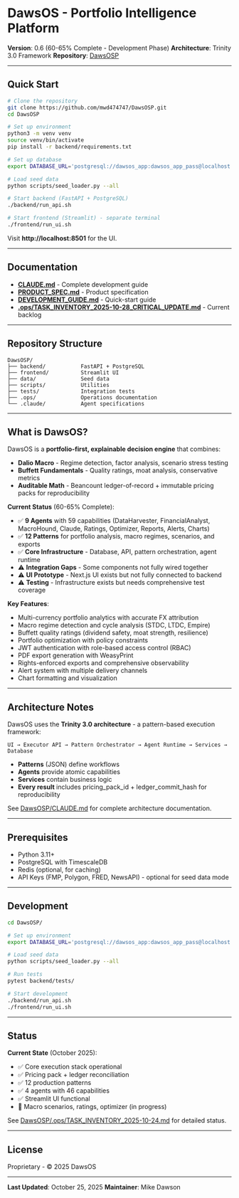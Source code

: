 # DawsOS - Portfolio Intelligence Platform

**Version**: 0.6 (60-65% Complete - Development Phase)
**Architecture**: Trinity 3.0 Framework
**Repository**: [DawsOSP](https://github.com/mwd474747/DawsOSP)

---

## Quick Start

```bash
# Clone the repository
git clone https://github.com/mwd474747/DawsOSP.git
cd DawsOSP

# Set up environment
python3 -m venv venv
source venv/bin/activate
pip install -r backend/requirements.txt

# Set up database
export DATABASE_URL='postgresql://dawsos_app:dawsos_app_pass@localhost:5432/dawsos'

# Load seed data
python scripts/seed_loader.py --all

# Start backend (FastAPI + PostgreSQL)
./backend/run_api.sh

# Start frontend (Streamlit) - separate terminal
./frontend/run_ui.sh
```

Visit **http://localhost:8501** for the UI.

---

## Documentation

- **[CLAUDE.md](CLAUDE.md)** - Complete development guide
- **[PRODUCT_SPEC.md](PRODUCT_SPEC.md)** - Product specification
- **[DEVELOPMENT_GUIDE.md](DEVELOPMENT_GUIDE.md)** - Quick-start guide
- **[.ops/TASK_INVENTORY_2025-10-28_CRITICAL_UPDATE.md](.ops/TASK_INVENTORY_2025-10-28_CRITICAL_UPDATE.md)** - Current backlog

---

## Repository Structure

```
DawsOSP/
├── backend/           FastAPI + PostgreSQL
├── frontend/          Streamlit UI
├── data/              Seed data
├── scripts/           Utilities
├── tests/             Integration tests
├── .ops/              Operations documentation
└── .claude/           Agent specifications
```

---

## What is DawsOS?

DawsOS is a **portfolio-first, explainable decision engine** that combines:

- **Dalio Macro** - Regime detection, factor analysis, scenario stress testing
- **Buffett Fundamentals** - Quality ratings, moat analysis, conservative metrics
- **Auditable Math** - Beancount ledger-of-record + immutable pricing packs for reproducibility

**Current Status** (60-65% Complete):
- ✅ **9 Agents** with 59 capabilities (DataHarvester, FinancialAnalyst, MacroHound, Claude, Ratings, Optimizer, Reports, Alerts, Charts)
- ✅ **12 Patterns** for portfolio analysis, macro regimes, scenarios, and exports
- ✅ **Core Infrastructure** - Database, API, pattern orchestration, agent runtime
- ⚠️ **Integration Gaps** - Some components not fully wired together
- ⚠️ **UI Prototype** - Next.js UI exists but not fully connected to backend
- ⚠️ **Testing** - Infrastructure exists but needs comprehensive test coverage

**Key Features**:
- Multi-currency portfolio analytics with accurate FX attribution
- Macro regime detection and cycle analysis (STDC, LTDC, Empire)
- Buffett quality ratings (dividend safety, moat strength, resilience)
- Portfolio optimization with policy constraints
- JWT authentication with role-based access control (RBAC)
- PDF export generation with WeasyPrint
- Rights-enforced exports and comprehensive observability
- Alert system with multiple delivery channels
- Chart formatting and visualization

---

## Architecture Notes

DawsOS uses the **Trinity 3.0 architecture** - a pattern-based execution framework:

```
UI → Executor API → Pattern Orchestrator → Agent Runtime → Services → Database
```

- **Patterns** (JSON) define workflows
- **Agents** provide atomic capabilities
- **Services** contain business logic
- **Every result** includes pricing_pack_id + ledger_commit_hash for reproducibility

See [DawsOSP/CLAUDE.md](DawsOSP/CLAUDE.md) for complete architecture documentation.

---

## Prerequisites

- Python 3.11+
- PostgreSQL with TimescaleDB
- Redis (optional, for caching)
- API Keys (FMP, Polygon, FRED, NewsAPI) - optional for seed data mode

---

## Development

```bash
cd DawsOSP/

# Set up environment
export DATABASE_URL='postgresql://dawsos_app:dawsos_app_pass@localhost:5432/dawsos'

# Load seed data
python scripts/seed_loader.py --all

# Run tests
pytest backend/tests/

# Start development
./backend/run_api.sh
./frontend/run_ui.sh
```

---

## Status

**Current State** (October 2025):
- ✅ Core execution stack operational
- ✅ Pricing pack + ledger reconciliation
- ✅ 12 production patterns
- ✅ 4 agents with 46 capabilities
- ✅ Streamlit UI functional
- 🚧 Macro scenarios, ratings, optimizer (in progress)

See [DawsOSP/.ops/TASK_INVENTORY_2025-10-24.md](DawsOSP/.ops/TASK_INVENTORY_2025-10-24.md) for detailed status.

---

## License

Proprietary - © 2025 DawsOS

---

**Last Updated**: October 25, 2025
**Maintainer**: Mike Dawson
